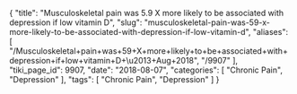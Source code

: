 {
    "title": "Musculoskeletal pain was 5.9 X more likely to be associated with depression if low vitamin D",
    "slug": "musculoskeletal-pain-was-59-x-more-likely-to-be-associated-with-depression-if-low-vitamin-d",
    "aliases": [
        "/Musculoskeletal+pain+was+59+X+more+likely+to+be+associated+with+depression+if+low+vitamin+D+\u2013+Aug+2018",
        "/9907"
    ],
    "tiki_page_id": 9907,
    "date": "2018-08-07",
    "categories": [
        "Chronic Pain",
        "Depression"
    ],
    "tags": [
        "Chronic Pain",
        "Depression"
    ]
}